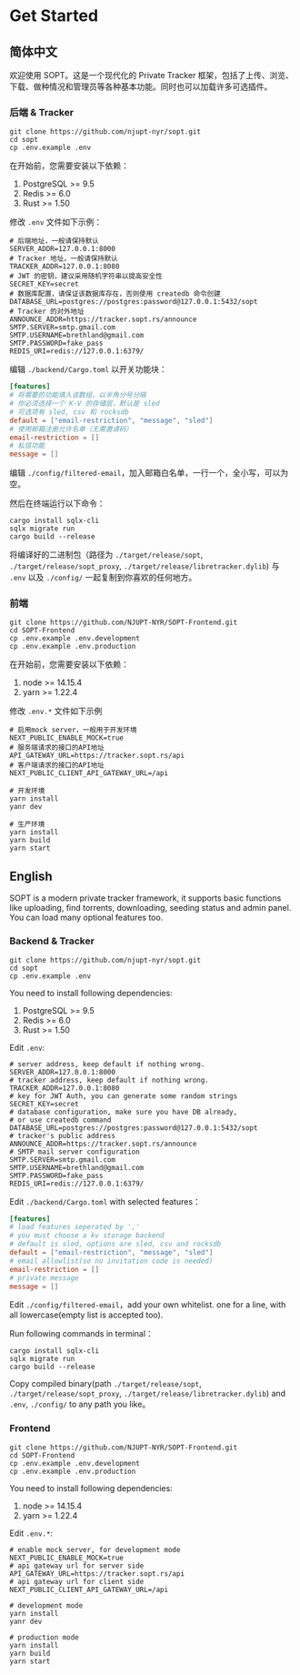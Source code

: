 # Get Started

## 简体中文

欢迎使用 SOPT。这是一个现代化的 Private Tracker 框架，包括了上传、浏览、下载、做种情况和管理员等各种基本功能。同时也可以加载许多可选插件。

### 后端 & Tracker

```shell
git clone https://github.com/njupt-nyr/sopt.git
cd sopt
cp .env.example .env
```

在开始前，您需要安装以下依赖：

1. PostgreSQL >= 9.5
2. Redis >= 6.0
3. Rust >= 1.50

修改 `.env` 文件如下示例：

```
# 后端地址，一般请保持默认
SERVER_ADDR=127.0.0.1:8000
# Tracker 地址，一般请保持默认
TRACKER_ADDR=127.0.0.1:8080
# JWT 的密钥，建议采用随机字符串以提高安全性
SECRET_KEY=secret
# 数据库配置，请保证该数据库存在，否则使用 createdb 命令创建
DATABASE_URL=postgres://postgres:password@127.0.0.1:5432/sopt
# Tracker 的对外地址
ANNOUNCE_ADDR=https://tracker.sopt.rs/announce
SMTP.SERVER=smtp.gmail.com
SMTP.USERNAME=brethland@gmail.com
SMTP.PASSWORD=fake_pass
REDIS_URI=redis://127.0.0.1:6379/
```

编辑 `./backend/Cargo.toml` 以开关功能块：

```toml
[features]
# 将需要的功能填入该数组，以半角分号分隔
# 你必须选择一个 K-V 的存储层，默认是 sled
# 可选项有 sled, csv 和 rocksdb
default = ["email-restriction", "message", "sled"]
# 使用邮箱注册允许名单（无需邀请码）
email-restriction = []
# 私信功能
message = []
```

编辑 `./config/filtered-email`，加入邮箱白名单，一行一个，全小写，可以为空。

然后在终端运行以下命令：

```shell
cargo install sqlx-cli
sqlx migrate run
cargo build --release
```

将编译好的二进制包（路径为 `./target/release/sopt`,
`./target/release/sopt_proxy`, `./target/release/libretracker.dylib`) 
与 `.env` 以及 `./config/` 一起复制到你喜欢的任何地方。

### 前端

```shell
git clone https://github.com/NJUPT-NYR/SOPT-Frontend.git
cd SOPT-Frontend
cp .env.example .env.development
cp .env.example .env.production
```

在开始前，您需要安装以下依赖：

1. node >= 14.15.4
2. yarn >= 1.22.4

修改 `.env.*` 文件如下示例

```
# 启用mock server，一般用于开发环境
NEXT_PUBLIC_ENABLE_MOCK=true
# 服务端请求的接口的API地址
API_GATEWAY_URL=https://tracker.sopt.rs/api
# 客户端请求的接口的API地址
NEXT_PUBLIC_CLIENT_API_GATEWAY_URL=/api
```

```shell
# 开发环境
yarn install
yanr dev

# 生产环境
yarn install
yarn build
yarn start
```

## English

SOPT is a modern private tracker framework, it supports basic functions like
uploading, find torrents, downloading, seeding status and admin panel. You can
load many optional features too.

### Backend & Tracker

```shell
git clone https://github.com/njupt-nyr/sopt.git
cd sopt
cp .env.example .env
```

You need to install following dependencies:

1. PostgreSQL >= 9.5
2. Redis >= 6.0
3. Rust >= 1.50

Edit `.env`:

```
# server address, keep default if nothing wrong.
SERVER_ADDR=127.0.0.1:8000
# tracker address, keep default if nothing wrong.
TRACKER_ADDR=127.0.0.1:8080
# key for JWT Auth, you can generate some random strings
SECRET_KEY=secret
# database configuration, make sure you have DB already,
# or use createdb command
DATABASE_URL=postgres://postgres:password@127.0.0.1:5432/sopt
# tracker's public address
ANNOUNCE_ADDR=https://tracker.sopt.rs/announce
# SMTP mail server configuration
SMTP.SERVER=smtp.gmail.com
SMTP.USERNAME=brethland@gmail.com
SMTP.PASSWORD=fake_pass
REDIS_URI=redis://127.0.0.1:6379/
```

Edit `./backend/Cargo.toml` with selected features：

```toml
[features]
# load features seperated by ','
# you must choose a kv storage backend
# default is sled, options are sled, csv and rocksdb
default = ["email-restriction", "message", "sled"]
# email allowlist(so no invitation code is needed)
email-restriction = []
# private message
message = []
```

Edit `./config/filtered-email`，add your own whitelist. one for a line, with
all lowercase(empty list is accepted too).

Run following commands in terminal：

```shell
cargo install sqlx-cli
sqlx migrate run
cargo build --release
```

Copy compiled binary(path `./target/release/sopt`,
`./target/release/sopt_proxy`, `./target/release/libretracker.dylib`) 
and `.env`, `./config/` to any path you like。

### Frontend

```shell
git clone https://github.com/NJUPT-NYR/SOPT-Frontend.git
cd SOPT-Frontend
cp .env.example .env.development
cp .env.example .env.production
```

You need to install following dependencies:

1. node >= 14.15.4
2. yarn >= 1.22.4

Edit `.env.*`:

```
# enable mock server, for development mode
NEXT_PUBLIC_ENABLE_MOCK=true
# api gateway url for server side
API_GATEWAY_URL=https://tracker.sopt.rs/api
# api gateway url for client side
NEXT_PUBLIC_CLIENT_API_GATEWAY_URL=/api
```

```shell
# development mode
yarn install
yanr dev

# production mode
yarn install
yarn build
yarn start
```
